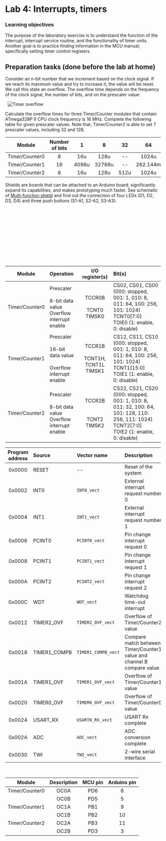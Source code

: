 # Lab 4: Interrupts, timers

### Learning objectives

The purpose of the laboratory exercise is to understand the function of the interrupt, interrupt service routine, and the functionality of timer units. Another goal is to practice finding information in the MCU manual; specifically setting timer control registers.


## Preparation tasks (done before the lab at home)

Consider an n-bit number that we increment based on the clock signal. If we reach its maximum value and try to increase it, the value will be reset. We call this state an overflow. The overflow time depends on the frequency of the clock signal, the number of bits, and on the prescaler value:

&nbsp;
![Timer overflow](Images/timer_overflow.png)
&nbsp;

Calculate the overflow times for three Timer/Counter modules that contain ATmega328P if CPU clock frequency is 16&nbsp;MHz. Complete the following table for given prescaler values. Note that, Timer/Counter2 is able to set 7 prescaler values, including 32 and 128.

| **Module** | **Number of bits** | **1** | **8** | **32** | **64** | **128** | **256** | **1024** |
| :-: | :-: | :-: | :-: | :-: | :-: | :-: | :-: | :-: |
| Timer/Counter0 | 8  | 16u | 128u | -- | 1024u| -- |4096u| 16384u|
| Timer/Counter1 | 16 |  4096u| 32768u | -- | 262.144m| -- | 1.0485776 |4.194304 |
| Timer/Counter2 | 8  |  16u | 128u |512u | 1024u| 2048u |4096u| 16384u|

Shields are boards that can be attached to an Arduino board, significantly expand its capabilities, and makes prototyping much faster. See schematic of [Multi-function shield](../../Docs/arduino_shield.pdf) and find out the connection of four LEDs (D1, D2, D3, D4) and three push buttons (S1-A1, S2-A2, S3-A3).

&nbsp;

&nbsp;

&nbsp;

&nbsp;

&nbsp;

&nbsp;



| **Module** | **Operation** | **I/O register(s)** | **Bit(s)** |
| :-: | :-- | :-: | :-- |
| Timer/Counter0 | Prescaler<br><br>8-bit data value<br>Overflow interrupt enable | TCCR0B<br><br>TCNT0<br>TIMSK0  | CS02, CS01, CS00<br> (000: stopped, 001: 1, 010: 8, 011: 64, 100: 256, 101: 1024)<br>TCNT0[7:0]<br>TOIE0 (1: enable, 0: disable)<br> |
| Timer/Counter1 | Prescaler<br><br>16-bit data value<br><br>Overflow interrupt enable | TCCR1B<br><br>TCNT1H, TCNT1L<br>TIMSK1 | CS12, CS11, CS10<br>(000: stopped, 001: 1, 010: 8, 011: 64, 100: 256, 101: 1024)<br>TCNT1[15:0]<br>TOIE1 (1: enable, 0: disable) |
| Timer/Counter2 | Prescaler<br><br>8-bit data value<br>Overflow interrupt enable | TCCR2B<br><br><br>TCNT2<br> TIMSK2 | CS22, CS21, CS20<br>(000: stopped, 001: 1, 010: 8, 011: 32, 100: 64, 101: 128, 110: 256, 111: 1024)<br>TCNT2[7:0]<br>TOIE2 (1: enable, 0: disable)<br> 


| **Program address** | **Source** | **Vector name** | **Description** |
| :-: | :-- | :-- | :-- |
| 0x0000 | RESET | -- | Reset of the system |
| 0x0002 | INT0  | `INT0_vect` | External interrupt request number 0 |
| 0x0004 | INT1 | `INT1_vect` |  External interrupt request number 1 |
| 0x0006 | PCINT0 | `PCINT0_vect` |Pin change interrupt request 0  |
| 0x0008 | PCINT1 | `PCINT1_vect` |Pin change interrupt request 1  |
|  0x000A| PCINT2 | `PCINT2_vect` |Pin change interrupt request 2  |
|  0x000C| WDT | `WDT_vect`  | Watchdog time-out interrupt |
|  0x0012| TIMER2_OVF | `TIMER2_OVF_vect`  | Overflow of Timer/Counter2 value |
| 0x0018 | TIMER1_COMPB | `TIMER1_COMPB_vect` | Compare match between Timer/Counter1 value and channel B compare value |
| 0x001A | TIMER1_OVF | `TIMER1_OVF_vect` | Overflow of Timer/Counter1 value |
| 0x0020 | TIMER0_OVF | `TIMER0_OVF_vect` | Overflow of Timer/Counter0 value |
| 0x0024 | USART_RX | `USART0_RX_vect` | USART Rx complete |
| 0x002A | ADC |  `ADC_vect `   | ADC conversion complete |
| 0x0030 | TWI |  `TWI_vect  ` | 2-wire serial interface |

&nbsp;


| **Module** | **Description** | **MCU pin** | **Arduino pin** |
| :-: | :-: | :-: | :-: |
| Timer/Counter0 | OC0A |   PD6  |  6  |
|                | OC0B |   PD5  |  5   |
| Timer/Counter1 | OC1A |   PB1  | 9   |
|                | OC1B | PB2 | 10 |
| Timer/Counter2 | OC2A | PB3 | 11  |
|                | OC2B |   PD3  |   3 |
